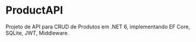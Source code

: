 # ProductAPI
Projeto de API para CRUD de Produtos em .NET 6, implementando EF Core, SQLite, JWT, Middleware.
